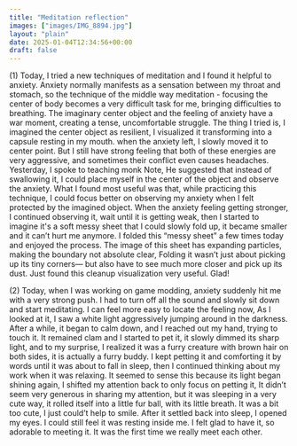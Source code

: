 ```yaml
---
title: "Meditation reflection"
images: ["images/IMG_8894.jpg"]
layout: "plain"
date: 2025-01-04T12:34:56+00:00
draft: false
---
```

(1)
Today, I tried a new techniques of meditation and I found it helpful to anxiety. Anxiety normally manifests as a sensation between my throat and stomach, so the technique of the middle way meditation - focusing the center of body becomes a very difficult task for me, bringing difficulties to breathing. The imaginary center object and the feeling of anxiety have a war moment, creating a tense, uncomfortable struggle. The thing I tried is, I imagined the center object as resilient, I visualized it transforming into a capsule resting in my mouth. when the anxiety left, I slowly moved it to center point. But I still have strong feeling that both of these energies are very aggressive, and sometimes their conflict even causes headaches.
Yesterday, I spoke to teaching monk Note, He suggested that instead of swallowing it, I could place myself in the center of the object and observe the anxiety.
What I found most useful was that, while practicing this technique, I could focus better on observing my anxiety when I felt protected by the imagined object. When the anxiety feeling getting stronger, I continued observing it, wait until it is getting weak, then I started to imagine it's a soft messy sheet that I could  slowly fold up, it became smaller and it can’t hurt me anymore. 
I folded this “messy sheet” a few times today and enjoyed the process. The image of this sheet has expanding particles, making the boundary not absolute clear, Folding it wasn’t just about picking up its tiny corners— but also have to see much more closer and pick up its dust.  Just found this  cleanup visualization very useful. Glad!

(2) 
Today, when I was working on game modding, anxiety suddenly hit me with a very strong push. I had to turn off all the sound and slowly sit down and start meditating. I can feel more easy to locate the feeling now, As I looked at it, I saw a white light aggressively jumping around in the darkness. After a while, it began to calm down, and I reached out my hand, trying to touch it. It remained clam and I started to pet it, it slowly dimmed its sharp light, and to my surprise, I realized it was a furry creature with brown hair on both sides, it is actually a furry buddy. I kept petting it and comforting it by words until it was about to fall in sleep, then I continued thinking about my work when it was relaxing.  It seemed to sense this because its light began shining again, I shifted my attention back to only focus on petting it, It didn’t seem very generous in sharing my attention, but it was sleeping in a very cute way, it rolled itself into a little fur ball, with its little breath. It was a bit too cute, I just could’t help to smile. After it settled back into sleep, I opened my eyes. I could still feel it was resting inside me. I felt glad to have it, so adorable to meeting it. It was the first time we really meet each other. 
